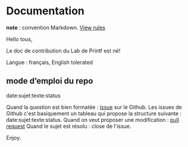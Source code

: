 # Documentation
**note** : convention Markdown. [View rules](https://help.github.com/articles/about-writing-and-formatting-on-github/)

Hello tous,

Le doc de contribution du Lab de Printf est né! 

Langue : français, English tolerated 

## **mode d’emploi du repo**
date:sujet:texte:status

Quand la question est bien formatée : [issue](https://github.com/C00kie-/Lab/issues) sur le Github. Les issues de Github c'est basiquement un tableau qui propose la structure suivante : date:sujet:texte:status. 
Quand on veut proposer une modification : [pull request](https://help.github.com/articles/creating-a-pull-request/)
Quand le sujet est résolu : close de l'issue.

Enjoy.



